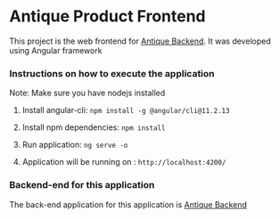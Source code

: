 #  Antique Product Frontend


This project is the web frontend for  [Antique Backend](https://github.com/Kweku21/antique_api). It was developed using Angular framework

### Instructions on how to execute the application
Note: Make sure you have nodejs installed

1. Install angular-cli: `npm install -g @angular/cli@11.2.13`

2. Install npm dependencies: `npm install`

3. Run application: `ng serve -o`

4. Application will be running on : `http://localhost:4200/` 

### Backend-end for this application

The back-end application for this application is [Antique Backend](https://github.com/Kweku21/antique_api)
